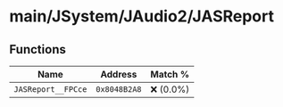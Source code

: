 # main/JSystem/JAudio2/JASReport

## Functions

| Name | Address | Match % |
|------|---------|---------|
| `JASReport__FPCce` | `0x8048B2A8` | :x: (0.0%) |